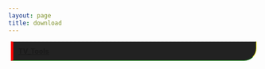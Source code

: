 ```yaml
---
layout: page
title: download 
---
```


<div><style> .dot{
background-color: #222;
  border-bottom: 1px solid green;
  border-top: 1px dotted #fff;
  border-left: 5px solid red;
  border-right: 1px solid yellow;
  padding: 10px;
  margin: 5px;
border-top-left-radius: 0px;
border-bottom-right-radius: 25px;
}

a{
color: #fff;}

</style>

<a href="https://1drv.ms/u/s!ArvkL8CzRv5ThSkyakThm-4BDpQa?e=1GPDF0"><div class="dot"> <b>TV_Tools</b></div></a>
